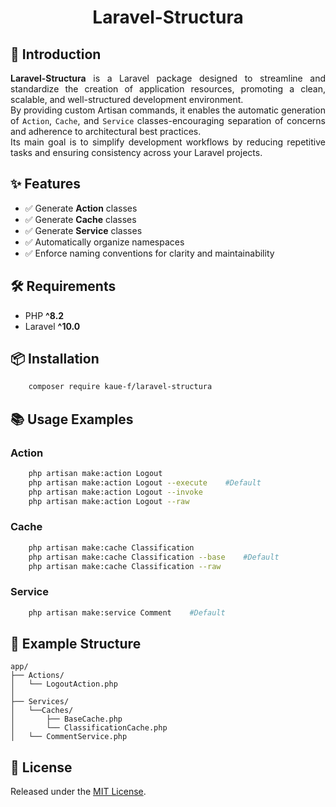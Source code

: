 <h1 align="center">Laravel-Structura</h1>

## 🌟 Introduction

<p align="justify">
<strong>Laravel-Structura</strong> is a Laravel package designed to streamline and standardize the creation of application resources, promoting a clean, scalable, and well-structured development environment.
<br>
By providing custom Artisan commands, it enables the automatic generation of <code>Action</code>, <code>Cache</code>, and <code>Service</code> classes-encouraging separation of concerns and adherence to architectural best practices.
<br>
Its main goal is to simplify development workflows by reducing repetitive tasks and ensuring consistency across your Laravel projects.
<p/>

## ✨ Features

- ✅ Generate **Action** classes
- ✅ Generate **Cache** classes
- ✅ Generate **Service** classes
- ✅ Automatically organize namespaces
- ✅ Enforce naming conventions for clarity and maintainability

## 🛠 Requirements

- PHP **^8.2**
- Laravel **^10.0**

## 📦 Installation

```bash
    composer require kaue-f/laravel-structura
```

## 📚 Usage Examples

### Action

```bash
    php artisan make:action Logout 
    php artisan make:action Logout --execute    #Default
    php artisan make:action Logout --invoke
    php artisan make:action Logout --raw
```

### Cache

```bash
    php artisan make:cache Classification 
    php artisan make:cache Classification --base    #Default
    php artisan make:cache Classification --raw
```

### Service

```bash
    php artisan make:service Comment    #Default
```

## 🧱 Example Structure

```
app/
├── Actions/
│   └── LogoutAction.php
│
├── Services/
│   └──Caches/
│       ├── BaseCache.php
│       └── ClassificationCache.php 
│   └── CommentService.php
```

## 📄 License

Released under the [MIT License](LICENSE.md).
